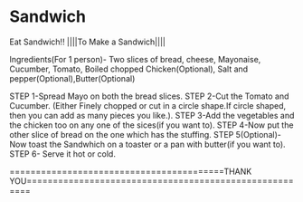 # Sandwich
Eat Sandwich!!
  ||||To Make a Sandwich||||

Ingredients(For 1 person)-
Two slices of bread, cheese, Mayonaise, Cucumber, Tomato, Boiled chopped Chicken(Optional), Salt and pepper(Optional),Butter(Optional)

STEP 1-Spread Mayo on both the bread slices.
STEP 2-Cut the Tomato and Cucumber. (Either Finely chopped or cut in a circle shape.If circle shaped, then you can add as many pieces you like.).
STEP 3-Add the vegetables and the chicken too on any one of the sices(if you want to).
STEP 4-Now put the other slice of bread on the one which has the stuffing.
STEP 5(Optional)-Now toast the Sandwhich on a toaster or a pan with butter(if you want to).
STEP 6- Serve it hot or cold.

=========================================THANK YOU=======================================================